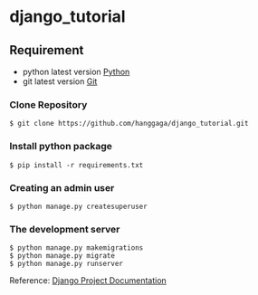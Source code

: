 # django_tutorial

## Requirement
- python latest version [Python](https://www.python.org/)
- git latest version [Git](https://git-scm.com/)
### Clone Repository
```
$ git clone https://github.com/hanggaga/django_tutorial.git
```
### Install python package
```
$ pip install -r requirements.txt
```
### Creating an admin user
```
$ python manage.py createsuperuser
```
### The development server
```
$ python manage.py makemigrations
$ python manage.py migrate
$ python manage.py runserver
```
Reference: [Django Project Documentation](https://docs.djangoproject.com/en/3.0/intro/tutorial01/)